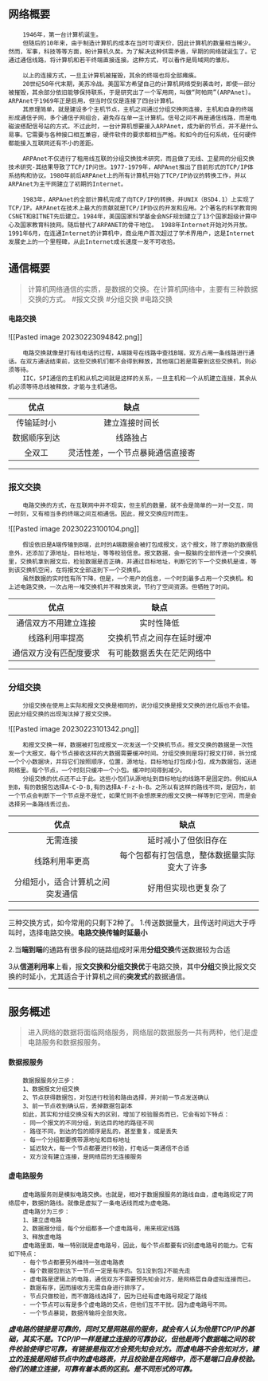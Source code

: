 ## 网络概要
		1946年，第一台计算机诞生。
		但随后的10年来，由于制造计算机的成本在当时可谓天价，因此计算机的数量相当稀少。然而，军事，科技等等方面，盼计算机久矣。为了解决这种供需矛盾，早期的网络就诞生了。它通过通信线路，将计算机和若干终端直接连接。这种方式，可以看作是局域网的雏形。

		以上的连接方式，一旦主计算机被摧毁，其余的终端也将全部瘫痪。
		20世纪50年代末期，美苏冷战。美国军方希望自己的计算机网络受到袭击时，即使一部分被摧毁，其余部分依旧能够保持联系，于是研究出了一个军用网，叫做“阿帕网”(ARPAnet)。ARPAnet于1969年正是启用，但当时仅仅是连接了四台计算机。
		其原理简单，就是建设多个主机节点，主机之间通过分组交换网连接，主机和自身的终端形成通信子网，多个通信子网组合，避免存在单一主计算机。信号之间不再是通信线路，而是电磁波搭配信号站的方式。不过此时，一台计算机想要接入ARPAnet，成为新的节点，并不是什么易事。它需要与各种接口相互兼容，硬件软件的要求都相当严格。和如今的任何系统，任何硬件都能接入互联网还有不小的差距。

		ARPAnet不仅进行了租用线互联的分组交换技术研究，而且做了无线、卫星网的分组交换技术研究-其结果导致了TCP/IP问世。1977-1979年，ARPAnet推出了目前形式的TCP/IP体系结构和协议。1980年前后ARPAnet上的所有计算机开始了TCP/IP协议的转换工作，并以ARPAnet为主干网建立了初期的Internet。

		1983年，ARPAnet的全部计算机完成了向TCP/IP的转换，并UNIX（BSD4.1）上实现了TCP/IP。ARPAnet在技术上最大的贡献就是TCP/IP协议的开发和应用。2个著名的科学教育网CSNET和BITNET先后建立。1984年，美国国家科学基金会NSF规划建立了13个国家超级计算中心及国家教育科技网。随后替代了ARPANET的骨干地位。 1988年Internet开始对外开放。1991年6月，在连通Internet的计算机中，商业用户首次超过了学术界用户，这是Internet发展史上的一个里程碑，从此Internet成长速度一发不可收拾。


## 通信概要
>计算机网络通信的实质，是数据的交换。在计算机网络中，主要有三种数据交换的方式。
>#报文交换
>#分组交换
>#电路交换


#### 电路交换
![[Pasted image 20230223094842.png]]

		电路交换就像是打有线电话的过程，A端拨号在线路中查找B端，双方占用一条线路进行通话。在双方通话结束前，这些交换机们都不会得到释放，其他端口若是需要到这些交换机，则必须等待。
		IIC，SPI通信的主机和从机之间就是这样的关系，一旦主机和一个从机建立连接，其余从机必须等待总线被释放，才能与主机通信。

|优点|缺点|
|:---:|:---:|
|传输延时小|建立连接时间长|
|数据顺序到达|线路独占|
|全双工|灵活性差，一个节点暴毙通信直接寄|


---
### 报文交换
		电路交换的方式，在互联网中并不现实，但主机的数量，就不会是简单的一对一交互，同一时刻，又有相当多的终端之间互相通信。因此，报文交换应时而生。

![[Pasted image 20230223100104.png]] 

		假设依旧是A端传输到B端，此时的A端数据会被打包成报文，这个报文，除了原始的数据信息外，还添加了源地址，目标地址，等等校验信息。报文数据，会一股脑的全部传进一个交换机里，交换机拿到报文后，检验数据是否正确，并通过目标地址，判断它的下一个交换机是谁，等到该交换机空闲，在将报文全部送到下一个交换机。
		虽然数据的实时性有所下降，但是，一个用户的信息，一个时刻最多占用一个交换机。和上述电路交换，一次占用一堆交换机并不释放来说，节约了空间资源。但牺牲了时间。

|优点|缺点|
|:---:|:---:|
|通信双方不用建立连接|实时性降低|
|线路利用率提高|交换机节点之间存在延时缓冲|
|通信双方没有匹配度要求|有可能数据丢失在茫茫网络中|

---

### 分组交换
		分组交换在使用上实际和报文交换是相同的，说分组交换是报文交换的进化版也不会错。因此分组交换的出现淘汰掉了报文交换。

![[Pasted image 20230223101342.png]]

		和报文交换一样，数据被打包成报文一次发送一个交换机节点。报文交换的数据是一次性发一个大报文，每个节点接收这样的大数据需要缓冲时间。分组交换则是将打报文打碎，拆分成一个个小数据块，并将它们按照顺序，位置，源地址，目标地址打包成小包，成为数据包，送进网络里。每个节点，一个时刻只缓冲一个小包。缓冲时间得到减少。
		分组交换的优点还不止于此。这些小包们从源地址到目标地址的线路不是固定的。例如从A到B，有的数据包选择A-C-D-B,有的选择A-F-z-h-B。之所以有这样的路线不同，是因为，前一个节点会判断下一个节点是不是忙，如果忙则不会想原来的报文交换一样等到它空闲，而是会选择另一条路线丢过去。

|优点|缺点|
|:---:|:---:|
|无需连接|延时减小了但依旧存在|
|线路利用率更高|每个包都有打包信息，整体数据量实际变大了许多|
|分组短小，适合计算机之间突发通信|好用但实现也更复杂了|

---

三种交换方式，如今常用的只剩下2种了。
1.传送数据量大，且传送时间远大于呼叫时，选择电路交换。**电路交换传输时延最小**

2.当**端到端**的通路有很多段的链路组成时采用**分组交换**传送数据较为合适

3从**信道利用率**上看，报**文交换和分组交换优**于电路交换，其中**分组**交换比报文交换的时延小，尤其适合于计算机之间的**突发式**的数据通信。


---

## 服务概述
>进入网络的数据将面临网络服务，网络层的数据服务一共有两种，他们是虚电路服务和数据报服务。


#### 数据报服务
		数据报服务分三步：
		1、数据报文分组交换
		2、节点获得数据包，对包进行校验和路由选择，并对前一节点发送确认
		3、前一节点收到确认后，丢掉数据包副本
		如此，其实和分组交换没有大的区别，增加了校验服务而已，它会有如下特点：
		- 同一个报文的不同分组，到达目的地的路径不同
		- 路径不同，到达的包的顺序是乱的，甚至重复，或是丢失
		- 每一个分组都要携带源地址和目标地址
		- 延迟较大，每一个节点都要进行校验，打电话一类通信不合适
		- 双方没有建立连接，是网络层的无连接服务


#### 虚电路服务
		虚电路服务则是模拟电路交换。也就是，相对于数据报服务的路线自由，虚电路规定了网络层中，数据的路线。就像是虚拟了一条电话线而成为虚电路。
		虚电路分为三步：
		1、建立虚电路
		2、数据报分组，每个分组都多一个虚电路号，用来规定线路
		3、释放虚电路
		虚电路里面，唯一特别就是虚电路号，因此，每个节点都要有识别虚电路号的能力。它有如下特点：
		- 每个节点都要另外维持一张虚电路表
		- 每个数据包到达下一节点一定是有序的。包1没到包2不能先走
		- 虚电路是逻辑上的电路，通信双方不需要预先知会对方，是网络层自身虚拟连接而已。
		- 数据有序，因而接收方无需自身进行排序了。
		- 节点只做校验，而不做路线选择了，因为已经有虚电路号规定了路线
		- 一个节点可以有是多个虚电路的交点，但他们互不干扰，因为虚电路号不同。
		- 一个节点暴毙，数据传输将全部失败。



_**虚电路的链接是可靠的，同时又是网路层的服务，就会有人认为他是TCP/IP的基础，其实不是。TCP/IP一样是建立连接的可靠协议，但他是两个数据端之间的软件校验使得它可靠，有链接是指双方会预先知会对方。而虚电路不会告知对方，建立的连接是网络节点中的虚电路表，并且校验是在网络中，而不是端口自身校验。他们的建立连接，可靠有着本质的区别。是不同形式的可靠。**_








